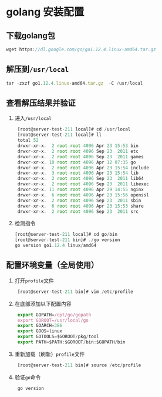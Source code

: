# golang 安装配置

## 下载golang包

```js
wget https://dl.google.com/go/go1.12.4.linux-amd64.tar.gz
```

## 解压到`/usr/local`

```js
tar -zxzf go1.12.4.linux-amd64.tar.gz  -C /usr/local
```

## 查看解压结果并验证

1. 进入`/usr/local`
   
   ```js
    [root@server-test-211 local]# cd /usr/local
    [root@server-test-211 local]# ll
    total 52
    drwxr-xr-x.  2 root root 4096 Apr 23 15:53 bin
    drwxr-xr-x.  2 root root 4096 Sep 23  2011 etc
    drwxr-xr-x.  2 root root 4096 Sep 23  2011 games
    drwxr-xr-x. 10 root root 4096 Apr 12 07:35 go
    drwxr-xr-x.  2 root root 4096 Apr 23 15:54 include
    drwxr-xr-x.  3 root root 4096 Apr 23 15:54 lib
    drwxr-xr-x.  2 root root 4096 Sep 23  2011 lib64
    drwxr-xr-x.  2 root root 4096 Sep 23  2011 libexec
    drwxr-xr-x. 11 root root 4096 Apr 29 14:55 nginx
    drwxr-xr-x.  6 root root 4096 Apr 23 15:56 openssl
    drwxr-xr-x.  2 root root 4096 Sep 23  2011 sbin
    drwxr-xr-x.  6 root root 4096 Apr 23 15:53 share
    drwxr-xr-x.  2 root root 4096 Sep 23  2011 src

   ```

2. 检测指令

    ```js
    [root@server-test-211 local]# cd go/bin
    [root@server-test-211 bin]# ./go version
    go version go1.12.4 linux/amd64

    ```

## 配置环境变量（全局使用）

1. 打开`profile`文件
   
   ```js
    [root@server-test-211 bin]# vim /etc/profile
   ```
2. 在底部添加以下配置内容
   
   ```js
    export GOPATH=/opt/go/gopath
    export GOROOT=/usr/local/go
    export GOARCH=386
    export GOOS=linux
    export GOTOOLS=$GOROOT/pkg/tool
    export PATH=$PATH:$GOROOT/bin:$GOPATH/bin
   ```

3. 重新加载（刷新）`profile`文件
   
   ```js
    [root@server-test-211 bin]# source /etc/profile
   ```

4. 验证`go`命令
   
   ```js
    go version
   ```